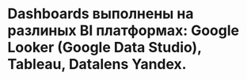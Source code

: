 # Dashboards выполнены на разлиных BI платформах: Google Looker (Google Data Studio), Tableau, Datalens Yandex.
